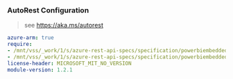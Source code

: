 ### AutoRest Configuration

> see https://aka.ms/autorest

``` yaml
azure-arm: true
require:
- /mnt/vss/_work/1/s/azure-rest-api-specs/specification/powerbiembedded/resource-manager/readme.md
- /mnt/vss/_work/1/s/azure-rest-api-specs/specification/powerbiembedded/resource-manager/readme.go.md
license-header: MICROSOFT_MIT_NO_VERSION
module-version: 1.2.1

```